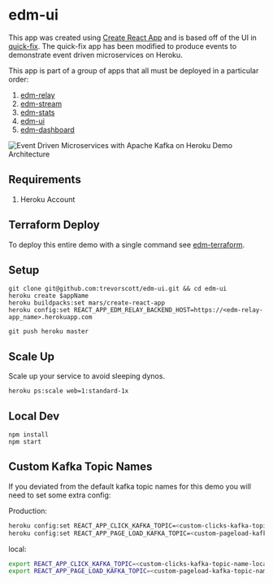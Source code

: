 # edm-ui
This app was created using [Create React App](https://github.com/facebookincubator/create-react-app) and is based off of the UI in [quick-fix](https://github.com/heroku/quick-fix). The quick-fix app has been modified to produce events to demonstrate event driven microservices on Heroku.

This app is part of a group of apps that all must be deployed in a particular order:
1. [edm-relay](https://github.com/trevorscott/edm-relay)
1. [edm-stream](https://github.com/trevorscott/edm-stream)
1. [edm-stats](https://github.com/trevorscott/edm-stats)
1. [edm-ui](https://github.com/trevorscott/edm-ui)
1. [edm-dashboard](https://github.com/trevorscott/edm-dashboard)

![Event Driven Microservices with Apache Kafka on Heroku Demo Architecture](https://s3.amazonaws.com/octo-public/kafka-microservices.png "EDM")

## Requirements
1. Heroku Account

## Terraform Deploy

To deploy this entire demo with a single command see [edm-terraform](https://github.com/trevorscott/edm-terraform).

## Setup
```
git clone git@github.com:trevorscott/edm-ui.git && cd edm-ui
heroku create $appName
heroku buildpacks:set mars/create-react-app
heroku config:set REACT_APP_EDM_RELAY_BACKEND_HOST=https://<edm-relay-app_name>.herokuapp.com
```

```
git push heroku master
```

## Scale Up

Scale up your service to avoid sleeping dynos.

```
heroku ps:scale web=1:standard-1x
```

## Local Dev

```
npm install
npm start
```

## Custom Kafka Topic Names

If you deviated from the default kafka topic names for this demo you will need to set some extra config:

Production:

```bash
heroku config:set REACT_APP_CLICK_KAFKA_TOPIC=<custom-clicks-kafka-topic-name>
heroku config:set REACT_APP_PAGE_LOAD_KAFKA_TOPIC=<custom-pageload-kafka-topic-name>
```

local:

```bash
export REACT_APP_CLICK_KAFKA_TOPIC=<custom-clicks-kafka-topic-name-local>
export REACT_APP_PAGE_LOAD_KAFKA_TOPIC=<custom-pageload-kafka-topic-name-local>
```
